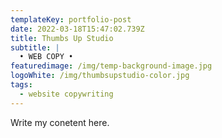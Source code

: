 ```yaml
---
templateKey: portfolio-post
date: 2022-03-18T15:47:02.739Z
title: Thumbs Up Studio
subtitle: |
  • WEB COPY •
featuredimage: /img/temp-background-image.jpg
logoWhite: /img/thumbsupstudio-color.jpg
tags:
  - website copywriting
---
```

Write my conetent here.